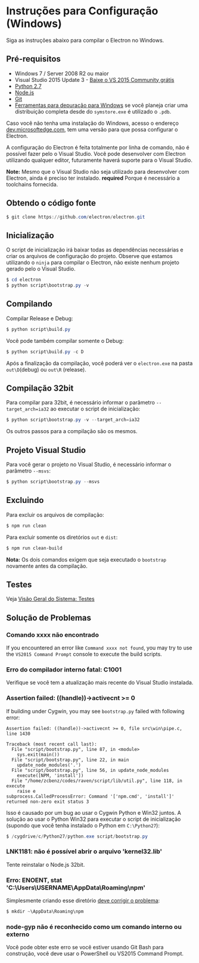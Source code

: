 # Instruções para Configuração (Windows)

Siga as instruções abaixo para compilar o Electron no Windows.

## Pré-requisitos

* Windows 7 / Server 2008 R2 ou maior
* Visual Studio 2015 Update 3 - [Baixe o VS 2015 Community grátis](https://www.visualstudio.com/en-us/products/visual-studio-community-vs.aspx)
* [Python 2.7](http://www.python.org/download/releases/2.7/)
* [Node.js](http://nodejs.org/download/)
* [Git](http://git-scm.com)
* [Ferramentas para depuração para Windows](https://msdn.microsoft.com/en-us/library/windows/hardware/ff551063.aspx) se você planeja criar uma distribuição completa desde do `symstore.exe` é utilizado o `.pdb`.

Caso você não tenha uma instalação do Windows, acesso o endereço [dev.microsoftedge.com](https://developer.microsoft.com/en-us/microsoft-edge/tools/vms/), tem uma versão para que possa configurar o Electron.

A configuração do Electron é feita totalmente por linha de comando, não é possível fazer pelo o Visual Studio. Você pode desenvolver com Electron utilizando qualquer editor, futuramente haverá suporte para o Visual Studio.

**Note:** Mesmo que o Visual Studio não seja utilizado para desenvolver com Electron, ainda é preciso ter instalado. **required** Porque é necessário a toolchains fornecida.

## Obtendo o código fonte

```powershell
$ git clone https://github.com/electron/electron.git
```

## Inicialização

O script de inicialização irá baixar todas as dependências necessárias e criar os arquivos de configuração do projeto. Observe que estamos utilizando o `ninja` para compilar o Electron, não existe nenhum projeto gerado pelo o Visual Studio.

```powershell
$ cd electron
$ python script\bootstrap.py -v
```

## Compilando

Compilar Release e Debug:

```powershell
$ python script\build.py
```

Você pode também compilar somente o Debug:

```powershell
$ python script\build.py -c D
```

Após a finalização da compilação, você poderá ver o `electron.exe` na pasta `out\D`(debug) ou `out\R` (release).

## Compilação 32bit

Para compilar para 32bit, é necessário informar o parâmetro `--target_arch=ia32` ao executar o script de inicialização:

```powershell
$ python script\bootstrap.py -v --target_arch=ia32
```

Os outros passos para a compilação são os mesmos.

## Projeto Visual Studio

Para você gerar o projeto no Visual Studio, é necessário informar o parâmetro `--msvs`:

```powershell
$ python script\bootstrap.py --msvs
```

## Excluindo

Para excluir os arquivos de compilação:

```powershell
$ npm run clean
```

Para excluir somente os diretórios `out` e `dist`:

```bash
$ npm run clean-build
```

**Nota:** Os dois comandos exigem que seja executado o `bootstrap` novamente antes da compilação.

## Testes

Veja [Visão Geral do Sistema: Testes](build-system-overview.md#tests)

## Solução de Problemas

### Comando xxxx não encontrado

If you encountered an error like `Command xxxx not found`, you may try to use the `VS2015 Command Prompt` console to execute the build scripts.

### Erro do compilador interno fatal: C1001

Verifique se você tem a atualização mais recente do Visual Studio instalada.

### Assertion failed: ((handle))->activecnt >= 0

If building under Cygwin, you may see `bootstrap.py` failed with following error:

    Assertion failed: ((handle))->activecnt >= 0, file src\win\pipe.c, line 1430
    
    Traceback (most recent call last):
      File "script/bootstrap.py", line 87, in <module>
        sys.exit(main())
      File "script/bootstrap.py", line 22, in main
        update_node_modules('.')
      File "script/bootstrap.py", line 56, in update_node_modules
        execute([NPM, 'install'])
      File "/home/zcbenz/codes/raven/script/lib/util.py", line 118, in execute
        raise e
    subprocess.CalledProcessError: Command '['npm.cmd', 'install']' returned non-zero exit status 3
    

Isso é causado por um bug ao usar o Cygwin Python e Win32 juntos. A solução ao usar o Python Win32 para executar o script de inicialização (supondo que você tenha instalado o Python em `C:\Python27`):

```powershell
$ /cygdrive/c/Python27/python.exe script/bootstrap.py
```

### LNK1181: não é possível abrir o arquivo 'kernel32.lib'

Tente reinstalar o Node.js 32bit.

### Erro: ENOENT, stat 'C:\Users\USERNAME\AppData\Roaming\npm'

Simplesmente criando esse diretório [deve corrigir o problema](http://stackoverflow.com/a/25095327/102704):

```powershell
$ mkdir ~\AppData\Roaming\npm
```

### node-gyp não é reconhecido como um comando interno ou externo

Você pode obter este erro se você estiver usando Git Bash para construção, você deve usar o PowerShell ou VS2015 Command Prompt.